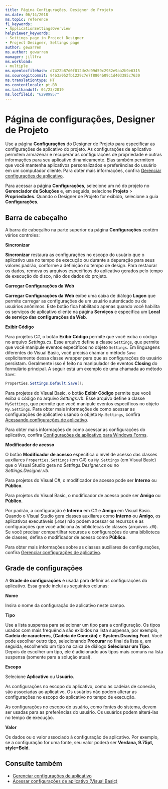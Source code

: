 ```yaml
---
title: Página Configurações, Designer de Projeto
ms.date: 06/14/2018
ms.topic: reference
f1_keywords:
- ApplicationSettingsOverview
helpviewer_keywords:
- Settings page in Project Designer
- Project Designer, Settings page
author: gewarren
ms.author: gewarren
manager: jillfra
ms.workload:
- multiple
ms.openlocfilehash: d7422b87d0f812de2d99d59c2932e9aa2b9e6315
ms.sourcegitcommit: 94b3a052fb1229c7e7f8804b09c1d403385c7630
ms.translationtype: HT
ms.contentlocale: pt-BR
ms.lasthandoff: 04/23/2019
ms.locfileid: "62989957"
---
```

# <a name="settings-page-project-designer"></a>Página de configurações, Designer de Projeto

Use a página **Configurações** do Designer de Projeto para especificar as configurações de aplicativo do projeto. As configurações de aplicativo permitem armazenar e recuperar as configurações de propriedade e outras informações para seu aplicativo dinamicamente. Elas também permitem que você mantenha aplicativos personalizados e preferências do usuário em um computador cliente. Para obter mais informações, confira [Gerenciar configurações de aplicativo](../managing-application-settings-dotnet.md).

Para acessar a página **Configurações**, selecione um nó do projeto no **Gerenciador de Soluções** e, em seguida, selecione **Projeto** > **Propriedades**. Quando o Designer de Projeto for exibido, selecione a guia **Configurações**.

## <a name="header-bar"></a>Barra de cabeçalho

A barra de cabeçalho na parte superior da página **Configurações** contém vários controles:

**Sincronizar**

**Sincronizar** restaura as configurações no escopo do usuário que o aplicativo usa no tempo de execução ou durante a depuração para seus valores padrão, conforme a definição no tempo de design. Para restaurar os dados, remova os arquivos específicos do aplicativo gerados pelo tempo de execução do disco, não dos dados do projeto.

**Carregar Configurações da Web**

**Carregar Configurações da Web** exibe uma caixa de diálogo **Logon** que permite carregar as configurações de um usuário autenticado ou de usuários anônimos. Este botão fica habilitado apenas quando você habilita os serviços de aplicativo cliente na página **Serviços** e especifica um **Local de serviço das configurações da Web**.

**Exibir Código**

Para projetos C#, o botão **Exibir Código** permite que você exiba o código no arquivo *Settings.cs*. Esse arquivo define a classe `Settings`, que permite que você manipule eventos específicos no objeto `Settings`. Em linguagens diferentes do Visual Basic, você precisa chamar o método `Save` explicitamente dessa classe wrapper para que as configurações do usuário persistam. Geralmente isso é feito no manipulador de eventos **Closing** do formulário principal. A seguir está um exemplo de uma chamada ao método `Save`:

```csharp
Properties.Settings.Default.Save();
```

Para projetos do Visual Basic, o botão **Exibir Código** permite que você exiba o código no arquivo *Settings.vb*. Esse arquivo define a classe `MySettings`, que permite que você manipule eventos específicos no objeto `My.Settings`. Para obter mais informações de como acessar as configurações de aplicativo usando o objeto `My.Settings`, confira [Acessando configurações de aplicativo](/dotnet/visual-basic/developing-apps/programming/app-settings/accessing-application-settings).

Para obter mais informações de como acessar as configurações do aplicativo, confira [Configurações de aplicativo para Windows Forms](/dotnet/framework/winforms/advanced/application-settings-for-windows-forms).

**Modificador de acesso**

O botão **Modificador de acesso** especifica o nível de acesso das classes auxiliares `Properties.Settings` (em C#) ou `My.Settings` (em Visual Basic) que o Visual Studio gera no *Settings.Designer.cs* ou no *Settings.Designer.vb*.

Para projetos do Visual C#, o modificador de acesso pode ser **Interno** ou **Público**.

Para projetos do Visual Basic, o modificador de acesso pode ser **Amigo** ou **Público**.

Por padrão, a configuração é **Interno** em C# e **Amigo** em Visual Basic. Quando o Visual Studio gera classes auxiliares como **Interno** ou **Amigo**, os aplicativos executáveis (*.exe*) não podem acessar os recursos e as configurações que você adiciona às bibliotecas de classes (arquivos *.dll*). Se você precisar compartilhar recursos e configurações de uma biblioteca de classes, defina o modificador de acesso como **Público**.

Para obter mais informações sobre as classes auxiliares de configurações, confira [Gerenciar configurações de aplicativo](../managing-application-settings-dotnet.md).

## <a name="settings-grid"></a>Grade de configurações

A **Grade de configurações** é usada para definir as configurações do aplicativo. Essa grade inclui as seguintes colunas:

**Nome**

Insira o nome da configuração de aplicativo neste campo.

**Tipo**

Use a lista suspensa para selecionar um tipo para a configuração. Os tipos usados com mais frequência são exibidos na lista suspensa, por exemplo, **Cadeia de caracteres**, **(Cadeia de Conexão)** e **System.Drawing.Font**. Você pode escolher outro tipo, selecionando **Procurar** no final da lista e, em seguida, escolhendo um tipo na caixa de diálogo **Selecionar um Tipo**. Depois de escolher um tipo, ele é adicionado aos tipos mais comuns na lista suspensa (somente para a solução atual).

**Escopo**

Selecione **Aplicativo** ou **Usuário**.

As configurações no escopo do aplicativo, como as cadeias de conexão, são associadas ao aplicativo. Os usuários não podem alterar as configurações no escopo do aplicativo no tempo de execução.

As configurações no escopo do usuário, como fontes do sistema, devem ser usadas para as preferências do usuário. Os usuários podem alterá-las no tempo de execução.

**Valor**

Os dados ou o valor associado à configuração de aplicativo. Por exemplo, se a configuração for uma fonte, seu valor poderá ser **Verdana, 9.75pt, style=Bold**.

## <a name="see-also"></a>Consulte também

- [Gerenciar configurações de aplicativo](../managing-application-settings-dotnet.md)
- [Acessar configurações de aplicativo (Visual Basic)](/dotnet/visual-basic/developing-apps/programming/app-settings/accessing-application-settings)